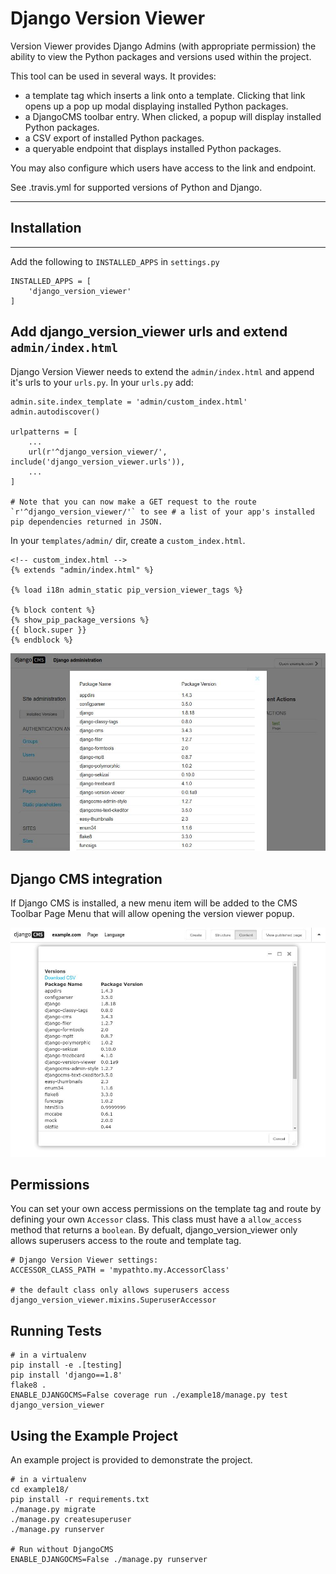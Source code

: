 # Django Version Viewer

Version Viewer provides Django Admins (with appropriate permission)
the ability to view the Python packages and versions used within the project.

This tool can be used in several ways. It provides:

 - a template tag which inserts a link onto a template.
   Clicking that link opens up a pop up modal displaying installed
   Python packages.
 - a DjangoCMS toolbar entry. When clicked, a popup will display installed
   Python packages.
 - a CSV export of installed Python packages.
 - a queryable endpoint that displays installed Python packages.

You may also configure which users have access to the link and endpoint.

See .travis.yml for supported versions of Python and Django.

---------------------------------------
## Installation
---------------------------------------

Add the following to `INSTALLED_APPS` in `settings.py`

    INSTALLED_APPS = [
        'django_version_viewer'
    ]

## Add django_version_viewer urls and extend `admin/index.html`


Django Version Viewer needs to extend the `admin/index.html` and append it's urls to your `urls.py`. In your `urls.py` add:

    admin.site.index_template = 'admin/custom_index.html'
    admin.autodiscover()

    urlpatterns = [
        ...
        url(r'^django_version_viewer/', include('django_version_viewer.urls')),
        ...
    ]

    # Note that you can now make a GET request to the route `r'^django_version_viewer/'` to see # a list of your app's installed pip dependencies returned in JSON.

In your `templates/admin/` dir, create a `custom_index.html`.

    <!-- custom_index.html -->
    {% extends "admin/index.html" %}

    {% load i18n admin_static pip_version_viewer_tags %}

    {% block content %}
    {% show_pip_package_versions %}
    {{ block.super }}
    {% endblock %}

![Admin Integration](/images/version-viewer-admin-integration.jpg "Admin Integration")


## Django CMS integration

If Django CMS is installed, a new menu item will be added to the CMS Toolbar
Page Menu that will allow opening the version viewer popup.


![CMS Integration](/images/version-viewer-cms-integration.jpg "CMS Integration")

## Permissions

You can set your own access permissions on the template tag and route by
defining your own `Accessor` class. This class must have a `allow_access`
method that returns a `boolean`. By defualt, django_version_viewer only
allows superusers access to the route and template tag.

    # Django Version Viewer settings:
    ACCESSOR_CLASS_PATH = 'mypathto.my.AccessorClass'

    # the default class only allows superusers access
    django_version_viewer.mixins.SuperuserAccessor


## Running Tests

    # in a virtualenv
    pip install -e .[testing]
    pip install 'django==1.8'
    flake8 .
    ENABLE_DJANGOCMS=False coverage run ./example18/manage.py test django_version_viewer


## Using the Example Project

An example project is provided to demonstrate the project.

    # in a virtualenv
    cd example18/
    pip install -r requirements.txt
    ./manage.py migrate
    ./manage.py createsuperuser
    ./manage.py runserver

    # Run without DjangoCMS
    ENABLE_DJANGOCMS=False ./manage.py runserver
